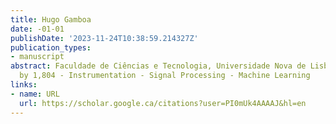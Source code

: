 ```yaml
---
title: Hugo Gamboa
date: -01-01
publishDate: '2023-11-24T10:38:59.214327Z'
publication_types:
- manuscript
abstract: ‪Faculdade de Ciências e Tecnologia, Universidade Nova de Lisboa‬ - ‪‪Cited
  by 1,804‬‬ - ‪Instrumentation‬ - ‪Signal Processing‬ - ‪Machine Learning‬
links:
- name: URL
  url: https://scholar.google.ca/citations?user=PI0mUk4AAAAJ&hl=en
---
```

